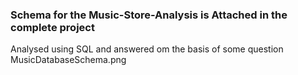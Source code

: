 ### Schema for the Music-Store-Analysis is Attached in the complete project
Analysed using SQL and answered om the basis of some question
MusicDatabaseSchema.png
